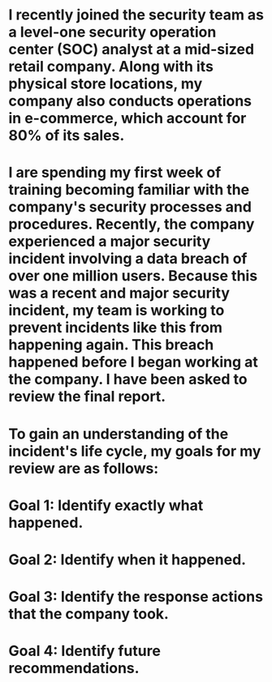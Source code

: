 # I recently joined the security team as a level-one security operation center (SOC) analyst at a mid-sized retail company. Along with its physical store locations, my company also conducts operations in e-commerce, which account for 80% of its sales.
# 
# I are spending my first week of training becoming familiar with the company's security processes and procedures. Recently, the company experienced a major security incident involving a data breach of over one million users. Because this was a recent and major security incident, my team is working to prevent incidents like this from happening again. This breach happened before I began working at the company. I have been asked to review the final report.
# 
# To gain an understanding of the incident's life cycle, my goals for my review are as follows:
# Goal 1: Identify exactly what happened.
# Goal 2: Identify when it happened. 
# Goal 3: Identify the response actions that the company took.
# Goal 4: Identify future recommendations.
